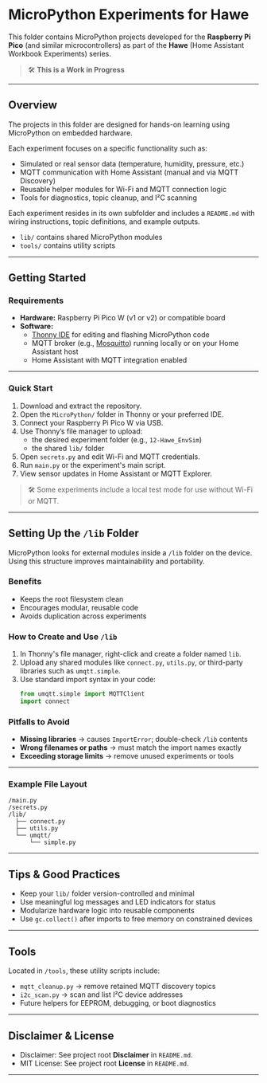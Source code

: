 # MicroPython Experiments for Hawe

This folder contains MicroPython projects developed for the **Raspberry Pi Pico** (and similar microcontrollers) as part of the **Hawe** (Home Assistant Workbook Experiments) series.

> 🛠️ **This is a Work in Progress**  

---

## Overview

The projects in this folder are designed for hands-on learning using MicroPython on embedded hardware.

Each experiment focuses on a specific functionality such as:

- Simulated or real sensor data (temperature, humidity, pressure, etc.)  
- MQTT communication with Home Assistant (manual and via MQTT Discovery)  
- Reusable helper modules for Wi-Fi and MQTT connection logic  
- Tools for diagnostics, topic cleanup, and I²C scanning  

Each experiment resides in its own subfolder and includes a `README.md` with wiring instructions, topic definitions, and example outputs.

- `lib/` contains shared MicroPython modules  
- `tools/` contains utility scripts  

---

## Getting Started

### Requirements

- **Hardware:** Raspberry Pi Pico W (v1 or v2) or compatible board  
- **Software:**  
  - [Thonny IDE](https://thonny.org) for editing and flashing MicroPython code  
  - MQTT broker (e.g., [Mosquitto](https://mosquitto.org)) running locally or on your Home Assistant host  
  - Home Assistant with MQTT integration enabled  

---

### Quick Start

1. Download and extract the repository.
2. Open the `MicroPython/` folder in Thonny or your preferred IDE.
3. Connect your Raspberry Pi Pico W via USB.
4. Use Thonny’s file manager to upload:
   - the desired experiment folder (e.g., `12-Hawe_EnvSim`)
   - the shared `lib/` folder
5. Open `secrets.py` and edit Wi-Fi and MQTT credentials.
6. Run `main.py` or the experiment's main script.
7. View sensor updates in Home Assistant or MQTT Explorer.

> 🛠️ Some experiments include a local test mode for use without Wi-Fi or MQTT.

---

## Setting Up the `/lib` Folder

MicroPython looks for external modules inside a `/lib` folder on the device. Using this structure improves maintainability and portability.

### Benefits

- Keeps the root filesystem clean  
- Encourages modular, reusable code  
- Avoids duplication across experiments  

### How to Create and Use `/lib`

1. In Thonny's file manager, right-click and create a folder named `lib`.  
2. Upload any shared modules like `connect.py`, `utils.py`, or third-party libraries such as `umqtt.simple`.  
3. Use standard import syntax in your code:
   ```python
   from umqtt.simple import MQTTClient
   import connect
   ```

### Pitfalls to Avoid

- **Missing libraries** → causes `ImportError`; double-check `/lib` contents  
- **Wrong filenames or paths** → must match the import names exactly  
- **Exceeding storage limits** → remove unused experiments or tools  

---

### Example File Layout

```
/main.py
/secrets.py
/lib/
  ├── connect.py
  ├── utils.py
  └── umqtt/
      └── simple.py
```

---

## Tips & Good Practices

- Keep your `lib/` folder version-controlled and minimal  
- Use meaningful log messages and LED indicators for status  
- Modularize hardware logic into reusable components  
- Use `gc.collect()` after imports to free memory on constrained devices  

---

## Tools

Located in `/tools`, these utility scripts include:

- `mqtt_cleanup.py` → remove retained MQTT discovery topics  
- `i2c_scan.py` → scan and list I²C device addresses  
- Future helpers for EEPROM, debugging, or boot diagnostics  

---

## Disclaimer & License

- Disclaimer: See project root **Disclaimer** in `README.md`.
- MIT License: See project root **License** in `README.md`.

---
